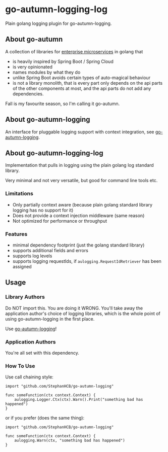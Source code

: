 # go-autumn-logging-log

Plain golang logging plugin for go-autumn-logging.

## About go-autumn

A collection of libraries for [enterprise microservices](https://github.com/StephanHCB/go-mailer-service/blob/master/README.md) in golang that
- is heavily inspired by Spring Boot / Spring Cloud
- is very opinionated
- names modules by what they do
- unlike Spring Boot avoids certain types of auto-magical behaviour
- is not a library monolith, that is every part only depends on the api parts of the other components
  at most, and the api parts do not add any dependencies.  

Fall is my favourite season, so I'm calling it go-autumn.

## About go-autumn-logging

An interface for pluggable logging support with context integration, 
see [go-autumn-logging](https://github.com/StephanHCB/go-autumn-logging).

## About go-autumn-logging-log

Implementation that pulls in logging using the plain golang log standard library.

Very minimal and not very versatile, but good for command line tools etc.

### Limitations

* Only partially context aware (because plain golang standard library logging has no support for it)
* Does not provide a context injection middleware (same reason)
* Not optimized for performance or throughput

### Features

* minimal dependency footprint (just the golang standard library)
* supports additional fields and errors
* supports log levels
* supports logging requestIds, if `aulogging.RequestIdRetriever` has been assigned

## Usage

### Library Authors

Do NOT import this. You are doing it WRONG. You'll take away the application author's choice of 
logging libraries, which is the whole point of using go-autumn-logging in the first place.

Use [go-autumn-logging](https://github.com/StephanHCB/go-autumn-logging)!

### Application Authors

You're all set with this dependency.

### How To Use

Use call chaining style:

```
import "github.com/StephanHCB/go-autumn-logging"

func someFunction(ctx context.Context) {
    aulogging.Logger.Ctx(ctx).Warn().Print("something bad has happened")
}
```

or if you prefer (does the same thing):

```
import "github.com/StephanHCB/go-autumn-logging"

func someFunction(ctx context.Context) {
    aulogging.Warn(ctx, "something bad has happened")
}
```
